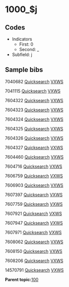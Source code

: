 # 1000\_$j

## Codes

-   Indicators
    -   First: 0
    -   Second: \_
-   Subfield: j

## Sample bibs

7040682 [Quicksearch](https://search.library.yale.edu/catalog/7040682) [VXWS](http://prodorbis.library.yale.edu:7014/vxws/GetHoldingsService?bibId=7040682)

7041115 [Quicksearch](https://search.library.yale.edu/catalog/7041115) [VXWS](http://prodorbis.library.yale.edu:7014/vxws/GetHoldingsService?bibId=7041115)

7604322 [Quicksearch](https://search.library.yale.edu/catalog/7604322) [VXWS](http://prodorbis.library.yale.edu:7014/vxws/GetHoldingsService?bibId=7604322)

7604323 [Quicksearch](https://search.library.yale.edu/catalog/7604323) [VXWS](http://prodorbis.library.yale.edu:7014/vxws/GetHoldingsService?bibId=7604323)

7604324 [Quicksearch](https://search.library.yale.edu/catalog/7604324) [VXWS](http://prodorbis.library.yale.edu:7014/vxws/GetHoldingsService?bibId=7604324)

7604325 [Quicksearch](https://search.library.yale.edu/catalog/7604325) [VXWS](http://prodorbis.library.yale.edu:7014/vxws/GetHoldingsService?bibId=7604325)

7604326 [Quicksearch](https://search.library.yale.edu/catalog/7604326) [VXWS](http://prodorbis.library.yale.edu:7014/vxws/GetHoldingsService?bibId=7604326)

7604327 [Quicksearch](https://search.library.yale.edu/catalog/7604327) [VXWS](http://prodorbis.library.yale.edu:7014/vxws/GetHoldingsService?bibId=7604327)

7604460 [Quicksearch](https://search.library.yale.edu/catalog/7604460) [VXWS](http://prodorbis.library.yale.edu:7014/vxws/GetHoldingsService?bibId=7604460)

7604716 [Quicksearch](https://search.library.yale.edu/catalog/7604716) [VXWS](http://prodorbis.library.yale.edu:7014/vxws/GetHoldingsService?bibId=7604716)

7606759 [Quicksearch](https://search.library.yale.edu/catalog/7606759) [VXWS](http://prodorbis.library.yale.edu:7014/vxws/GetHoldingsService?bibId=7606759)

7606903 [Quicksearch](https://search.library.yale.edu/catalog/7606903) [VXWS](http://prodorbis.library.yale.edu:7014/vxws/GetHoldingsService?bibId=7606903)

7607397 [Quicksearch](https://search.library.yale.edu/catalog/7607397) [VXWS](http://prodorbis.library.yale.edu:7014/vxws/GetHoldingsService?bibId=7607397)

7607759 [Quicksearch](https://search.library.yale.edu/catalog/7607759) [VXWS](http://prodorbis.library.yale.edu:7014/vxws/GetHoldingsService?bibId=7607759)

7607921 [Quicksearch](https://search.library.yale.edu/catalog/7607921) [VXWS](http://prodorbis.library.yale.edu:7014/vxws/GetHoldingsService?bibId=7607921)

7607947 [Quicksearch](https://search.library.yale.edu/catalog/7607947) [VXWS](http://prodorbis.library.yale.edu:7014/vxws/GetHoldingsService?bibId=7607947)

7607971 [Quicksearch](https://search.library.yale.edu/catalog/7607971) [VXWS](http://prodorbis.library.yale.edu:7014/vxws/GetHoldingsService?bibId=7607971)

7608062 [Quicksearch](https://search.library.yale.edu/catalog/7608062) [VXWS](http://prodorbis.library.yale.edu:7014/vxws/GetHoldingsService?bibId=7608062)

7608150 [Quicksearch](https://search.library.yale.edu/catalog/7608150) [VXWS](http://prodorbis.library.yale.edu:7014/vxws/GetHoldingsService?bibId=7608150)

7608206 [Quicksearch](https://search.library.yale.edu/catalog/7608206) [VXWS](http://prodorbis.library.yale.edu:7014/vxws/GetHoldingsService?bibId=7608206)

14570791 [Quicksearch](https://search.library.yale.edu/catalog/14570791) [VXWS](http://prodorbis.library.yale.edu:7014/vxws/GetHoldingsService?bibId=14570791)

**Parent topic:**[100](../../tags/100/100.md)

